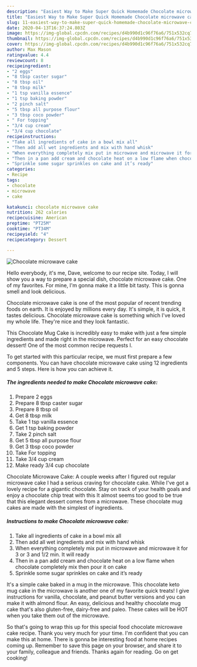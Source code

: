 ```yaml
---
description: "Easiest Way to Make Super Quick Homemade Chocolate microwave cake"
title: "Easiest Way to Make Super Quick Homemade Chocolate microwave cake"
slug: 11-easiest-way-to-make-super-quick-homemade-chocolate-microwave-cake
date: 2020-04-13T16:37:24.803Z
image: https://img-global.cpcdn.com/recipes/d4b990d1c96f76a6/751x532cq70/chocolate-microwave-cake-recipe-main-photo.jpg
thumbnail: https://img-global.cpcdn.com/recipes/d4b990d1c96f76a6/751x532cq70/chocolate-microwave-cake-recipe-main-photo.jpg
cover: https://img-global.cpcdn.com/recipes/d4b990d1c96f76a6/751x532cq70/chocolate-microwave-cake-recipe-main-photo.jpg
author: Max Mason
ratingvalue: 4.4
reviewcount: 8
recipeingredient:
- "2 eggs"
- "8 tbsp caster sugar"
- "8 tbsp oil"
- "8 tbsp milk"
- "1 tsp vanilla essence"
- "1 tsp baking powder"
- "2 pinch salt"
- "5 tbsp all purpose flour"
- "3 tbsp coco powder"
- " For topping"
- "3/4 cup cream"
- "3/4 cup chocolate"
recipeinstructions:
- "Take all ingredients of cake in a bowl mix all"
- "Then add all wet ingredients and mix with hand whisk"
- "When everything completely mix put in microwave and microwave it for 3 or 3 and 1/2 min. It will ready"
- "Then in a pan add cream and chocolate heat on a low flame when chocolate completely mix then pour it on cake"
- "Sprinkle some sugar sprinkles on cake and it’s ready"
categories:
- Recipe
tags:
- chocolate
- microwave
- cake

katakunci: chocolate microwave cake 
nutrition: 262 calories
recipecuisine: American
preptime: "PT25M"
cooktime: "PT34M"
recipeyield: "4"
recipecategory: Dessert

---
```



![Chocolate microwave cake](https://img-global.cpcdn.com/recipes/d4b990d1c96f76a6/751x532cq70/chocolate-microwave-cake-recipe-main-photo.jpg)

Hello everybody, it's me, Dave, welcome to our recipe site. Today, I will show you a way to prepare a special dish, chocolate microwave cake. One of my favorites. For mine, I'm gonna make it a little bit tasty. This is gonna smell and look delicious.

Chocolate microwave cake is one of the most popular of recent trending foods on earth. It is enjoyed by millions every day. It's simple, it is quick, it tastes delicious. Chocolate microwave cake is something which I've loved my whole life. They're nice and they look fantastic.

This Chocolate Mug Cake is incredibly easy to make with just a few simple ingredients and made right in the microwave. Perfect for an easy chocolate dessert! One of the most common recipe requests I.


To get started with this particular recipe, we must first prepare a few components. You can have chocolate microwave cake using 12 ingredients and 5 steps. Here is how you can achieve it.

<!--inarticleads1-->

##### The ingredients needed to make Chocolate microwave cake:

1. Prepare 2 eggs
1. Prepare 8 tbsp caster sugar
1. Prepare 8 tbsp oil
1. Get 8 tbsp milk
1. Take 1 tsp vanilla essence
1. Get 1 tsp baking powder
1. Take 2 pinch salt
1. Get 5 tbsp all purpose flour
1. Get 3 tbsp coco powder
1. Take  For topping
1. Take 3/4 cup cream
1. Make ready 3/4 cup chocolate


Chocolate Microwave Cake: A couple weeks after I figured out regular microwave cake I had a serious craving for chocolate cake. While I&#39;ve got a lovely recipe for a gigantic chocolate. Stay on track of your health goals and enjoy a chocolate chip treat with this It almost seems too good to be true that this elegant dessert comes from a microwave. These chocolate mug cakes are made with the simplest of ingredients. 

<!--inarticleads2-->

##### Instructions to make Chocolate microwave cake:

1. Take all ingredients of cake in a bowl mix all
1. Then add all wet ingredients and mix with hand whisk
1. When everything completely mix put in microwave and microwave it for 3 or 3 and 1/2 min. It will ready
1. Then in a pan add cream and chocolate heat on a low flame when chocolate completely mix then pour it on cake
1. Sprinkle some sugar sprinkles on cake and it’s ready


It&#39;s a simple cake baked in a mug in the microwave. This chocolate keto mug cake in the microwave is another one of my favorite quick treats! I give instructions for vanilla, chocolate, and peanut butter versions and you can make it with almond flour. An easy, delicious and healthy chocolate mug cake that&#39;s also gluten-free, dairy-free and paleo. These cakes will be HOT when you take them out of the microwave. 

So that's going to wrap this up for this special food chocolate microwave cake recipe. Thank you very much for your time. I'm confident that you can make this at home. There is gonna be interesting food at home recipes coming up. Remember to save this page on your browser, and share it to your family, colleague and friends. Thanks again for reading. Go on get cooking!
